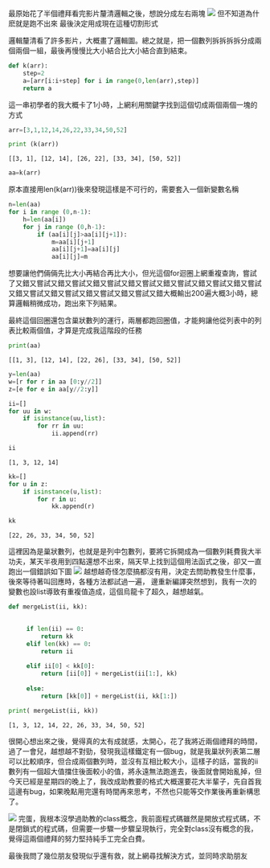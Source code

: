 最原始花了半個禮拜看完影片釐清邏輯之後，想說分成左右兩塊
![](https://github.com/yen880405/yenlin/blob/master/image/%E8%9E%A2%E5%B9%95%E5%BF%AB%E7%85%A7%202019-11-06%20%E4%B8%8B%E5%8D%884.26.00.png)
但不知道為什麽就是跑不出來
最後決定用成現在這種切割形式


邏輯釐清看了許多影片，大概畫了邏輯圖。總之就是，把一個數列拆拆拆拆分成兩個兩個一組，最後再慢慢比大小結合比大小結合直到結束。


```python
def k(arr):
    step=2
    a=[arr[i:i+step] for i in range(0,len(arr),step)]
    return a
```

這一串初學者的我大概卡了1小時，上網利用關鍵字找到這個切成兩個兩個一塊的方式


```python
arr=[3,1,12,14,26,22,33,34,50,52]
```


```python
print (k(arr))
```

    [[3, 1], [12, 14], [26, 22], [33, 34], [50, 52]]



```python
aa=k(arr)
```

原本直接用len(k(arr))後來發現這樣是不可行的，需要套入一個新變數名稱


```python
n=len(aa)
for i in range (0,n-1):
    h=len(aa[i])
    for j in range (0,h-1):
        if (aa[i][j]>aa[i][j+1]):
            m=aa[i][j+1]
            aa[i][j+1]=aa[i][j]
            aa[i][j]=m
```

想要讓他們倆倆先比大小再結合再比大小，但光這個for迴圈上網重複查詢，嘗試了又錯又嘗試又錯又嘗試又錯又嘗試又錯又嘗試又錯又嘗試又錯又嘗試又錯又嘗試又錯又嘗試又錯又嘗試又錯又嘗試又錯又嘗試又錯大概輸出200遍大概3小時，總算邏輯稍微成功，跑出來下列結果。

最終這個回圈還包含巢狀數列的運行，兩層都跑回圈值，才能夠讓他從列表中的列表比較兩個值，才算是完成我這階段的任務


```python
print(aa)
```

    [[1, 3], [12, 14], [22, 26], [33, 34], [50, 52]]



```python
y=len(aa)
w=[r for r in aa [0:y//2]]
z=[e for e in aa[y//2:y]]
```


```python
ii=[]
for uu in w:
    if isinstance(uu,list):
        for rr in uu:
            ii.append(rr) 
```


```python
ii
```




    [1, 3, 12, 14]




```python
kk=[]
for u in z:
    if isinstance(u,list):
        for r in u:
            kk.append(r)
```


```python
kk
```




    [22, 26, 33, 34, 50, 52]


這裡因為是巢狀數列，也就是是列中包數列，要將它拆開成為一個數列耗費我大半功夫，某天半夜用到四點還想不出來，隔天早上找到這個用法函式之後，卻又一直跑出一個錯誤如下圖
![](https://github.com/yen880405/yenlin/blob/master/image/%E8%9E%A2%E5%B9%95%E5%BF%AB%E7%85%A7%202019-11-07%20%E4%B8%8B%E5%8D%882.35.37.png)
越想越奇怪怎麼搞都沒有用，決定去問助教發生什麼事，後來等待著叫回應時，各種方法都試過一遍，
邊重新編譯突然想到，我有一次的變數也設list導致有重複值造成，這個烏龍卡了超久，越想越氣。

```python
def mergeList(ii, kk):

   
     if len(ii) == 0: 
         return kk
     elif len(kk) == 0: 
         return ii
   
     elif ii[0] < kk[0]:
         return [ii[0]] + mergeList(ii[1:], kk)
     
     else: 
         return [kk[0]] + mergeList(ii, kk[1:])
```


```python
print( mergeList(ii, kk))
```

    [1, 3, 12, 14, 22, 26, 33, 34, 50, 52]


很開心想出來之後，覺得真的太有成就感，太開心，花了我將近兩個禮拜的時間，過了一會兒，越想越不對勁，發現我這樣鐵定有一個bug，就是我巢狀列表第二層可以比較順序，但合成兩個數列時，並沒有互相比較大小，這樣子的話，當我的ii數列有一個超大值擋住後面較小的值，將永遠無法跑進去，後面就會開始亂掉，但今天已經是星期四的晚上了，我改成助教要的格式大概還要花大半輩子，先自首我這邊有bug，如果晚點用完還有時間再來思考，不然也只能等交作業後再重新構思了。

![](https://github.com/yen880405/yenlin/blob/master/image/%E8%9E%A2%E5%B9%95%E5%BF%AB%E7%85%A7%202019-11-07%20%E4%B8%8B%E5%8D%884.50.09.png)
完蛋，我根本沒學過助教的class概念，我前面程式碼雖然是開放式程式碼，不是閉鎖式的程式碼，但需要一步驟一步驟呈現執行，完全對class沒有概念的我，覺得這兩個禮拜的努力堅持純手工完全白費。

最後我問了幾位朋友發現似乎還有救，就上網尋找解決方式，並同時求助朋友
